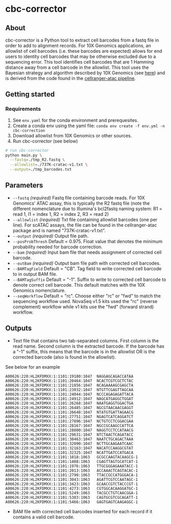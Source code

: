 # cbc-corrector

## About
cbc-corrector is a Python tool to extract cell barcodes from a fastq file in order to add to alignment records. For 10X Genomics applications, an allowlist of cell barcodes (i.e. these barcodes are expected) allows for end users to identity cell barcodes that may be otherwise excluded due to a sequencing error. This tool identifies cell barcodes that are 1 Hamming distance away from a cell barcode in the allowlist. This tool uses the Bayesian strategy and algorithm described by 10X Genomics (see [here](https://kb.10xgenomics.com/hc/en-us/articles/115003822406-How-does-Cell-Ranger-correct-barcode-sequencing-errors-)) and is derived from the code found in the [cellranger-atac pipeline](https://github.com/10XGenomics/cellranger-atac). 

## Getting started

### Requirements
1. See `env.yaml` for the conda environment and prerequesites.
2. Create a conda env using the yaml file: `conda env create -f env.yml -n cbc-correction`
3. Download allowlist from 10X Genomics or other sources.
4. Run cbc-corrector (see below)

```bash
# run cbc-corrector
python main.py \
  --fastq=./tmp_R2.fastq \
  --allowlist=./737K-cratac-v1.txt \
  --output=./tmp_barcodes.txt
```

## Parameters

- `--fastq` *(required)* Fastq file containing barcode reads. For 10X Genomics' ATAC assay, this is typically the R2 fastq file (note the different nomenclature due to Illumina's bcl2fastq naming system: R1 = read 1, I1 = index 1, R2 = index 2, R3 = read 2)
- `--allowlist` *(required)* Txt file containing allowlist barcodes (one per line). For scATAC assays, the file can be found in the cellranger-atac package and is named "737K-cratac-v1.txt".
- `--output` *(required)* Output file path.
- `--posProbThresh` Default = 0.975. Float value that denotes the minimum probability needed for barcode correction.
- `--bam` *(required)* Input bam file that needs assignment of corrected cell barcode.
- `--outBam` *(required)* Output bam file path with corrected cell barcodes.
- `--BAMTagField` Default = "CB". Tag field to write corrected cell barcode to in output BAM file.
- `--BAMTagSuffix` Default = "-1". Suffix to write to corrected cell barcode to denote correct cell barcode. This default matches with the 10X Genomics nomenclature.
- `--seqWorkflow` Default = "rc". Choose either "rc" or "fwd" to match the sequencing workflow used. NovaSeq v1.5 kits used the "rc" (reverse complement) workflow while v1 kits use the "fwd" (forward strand) workflow. 


## Outputs
- Text file that contains two tab-separated columns. First column is the read name. Second column is the extracted barcode. If the barcode has a "-1" suffix, this means that the barcode is in the allowlist OR is the corrected barcode (also is found in the allowlist).

See below for an example
```
A00626:220:HL2KFDMXX:1:1101:19180:1047	NAGGAGCAGACCATAA
A00626:220:HL2KFDMXX:1:1101:20464:1047	NCACTCGTCGCTCTAC
A00626:220:HL2KFDMXX:1:1101:21856:1047	NCAGAAAAGCGAGCTA
A00626:220:HL2KFDMXX:1:1101:23032:1047	NTGTTCGAGTTAGCAA
A00626:220:HL2KFDMXX:1:1101:24044:1047	NCCCAGAGAGATTACA
A00626:220:HL2KFDMXX:1:1101:24912:1047	NAGCATGAGGCTGGAT
A00626:220:HL2KFDMXX:1:1101:26268:1047	NAATGAGGTGGACTGA
A00626:220:HL2KFDMXX:1:1101:26485:1047	NGCGTAACAACGAGGT
A00626:220:HL2KFDMXX:1:1101:26648:1047	NTATGTGATTAGAACG
A00626:220:HL2KFDMXX:1:1101:27751:1047	NGAGTCATCAGGATCT
A00626:220:HL2KFDMXX:1:1101:27896:1047	NCTGTCCTCGGACGAA
A00626:220:HL2KFDMXX:1:1101:28167:1047	NGCCGCAAGCCATTCA
A00626:220:HL2KFDMXX:1:1101:28800:1047	NAGGTCCTCCATAACG
A00626:220:HL2KFDMXX:1:1101:29631:1047	NTCTAACTCAGATACC
A00626:220:HL2KFDMXX:1:1101:30463:1047	NAATCTGCAGACTAAA
A00626:220:HL2KFDMXX:1:1101:32090:1047	NCTTGCAAGAATCAAC
A00626:220:HL2KFDMXX:1:1101:32163:1047	NACATCCAAGGCGTAT
A00626:220:HL2KFDMXX:1:1101:32325:1047	NCATTGATCCATGACA
A00626:220:HL2KFDMXX:1:1101:1018:1063	GCGCCAAGTACAAGCG-1
A00626:220:HL2KFDMXX:1:1101:1488:1063	CGAGTTAGTGCATCAT-1
A00626:220:HL2KFDMXX:1:1101:1976:1063	TTGCGGGAGAAATACC-1
A00626:220:HL2KFDMXX:1:1101:2013:1063	ACCAAACTCAGTACAC-1
A00626:220:HL2KFDMXX:1:1101:2790:1063	TTACCGCCATGGGACA-1
A00626:220:HL2KFDMXX:1:1101:3043:1063	AGATTCGTCCAATAGC-1
A00626:220:HL2KFDMXX:1:1101:3423:1063	GCAACCGTCTACCCGT-1
A00626:220:HL2KFDMXX:1:1101:4273:1063	CGTGGCACAAGGATGC-1
A00626:220:HL2KFDMXX:1:1101:5249:1063	TACGCCTGTCAACGGA-1
A00626:220:HL2KFDMXX:1:1101:5303:1063	CAGTGCGTCGCAGATT-1
A00626:220:HL2KFDMXX:1:1101:5466:1063	GAGTGAGTCAAGAGGC-1
```

- BAM file with corrected cell barcodes inserted for each record if it contains a valid cell barcode.
